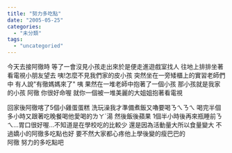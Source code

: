 ```yaml
---
title: "努力多吃點"
date: "2005-05-25"
categories: 
  - "未分類"
tags: 
  - "uncategoried"
---
```


今天去接阿徹時 等了一會沒見小孩走出來於是便走進遊戲室找人 往地上排排坐著看電視小朋友望去 咦!怎麼不見我們家的皮小孩 突然坐在一旁矮櫃上的實習老師們中 有人說"有徹媽媽來了" 咦 果然在一堆老師中抱著了一個小孩 那小孩就是我家的小孩 阿徹 你很好命喔 就你一個被一堆美麗的大姐姐抱著看電視  
  
回家後阿徹喀了5個小雞蛋蛋糕 洗玩澡我才準備煮飯又嚕要喝ㄋㄟㄋㄟ 喝完半個多小時又跟著吃晚餐喝他愛喝的ㄌㄚˊ湯 然後飯後蘋果 1個半小時後再來瓶睡前ㄋㄟ...胃口很好喔...不知道是在學校吃的比較少 還是因為活動量大所以食量變大 不過嬌小的阿徹多吃點也好 要不然大家都心疼他上學後變的瘦巴巴的  
阿徹 努力的多吃點吧
